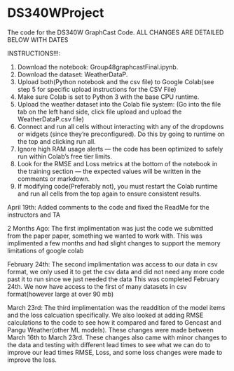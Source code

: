# DS340WProject
The code for the DS340W GraphCast Code. ALL CHANGES ARE DETAILED BELOW WITH DATES

INSTRUCTIONS!!!:
1. Download the notebook: Group48graphcastFinal.ipynb.
2. Download the dataset: WeatherDataP.
3. Upload both(Python notebook and the csv file) to Google Colab(see step 5 for specific upload instructions for the CSV File)
4. Make sure Colab is set to Python 3 with the base CPU runtime.
5. Upload the weather dataset into the Colab file system: (Go into the file tab on the left hand side, click file upload and upload the WeatherDataP.csv file)
7. Connect and run all cells without interacting with any of the dropdowns or widgets (since they’re preconfigured). Do this by going to runtime on the top and clicking run all.
8. Ignore high RAM usage alerts — the code has been optimized to safely run within Colab’s free tier limits.
9. Look for the RMSE and Loss metrics at the bottom of the notebook in the training section — the expected values will be written in the comments or markdown.
10. If modifying code(Preferably not), you must restart the Colab runtime and run all cells from the top again to ensure consistent results.

April 19th:
Added comments to the code and fixed the ReadMe for the instructors and TA

2 Months Ago: 
The first implimentation was just the code we submitted from the paper paper, something we wanted to work with.
This was implimented a few months and had slight changes to support the memory limitations of google colab

February 24th:
The second implimentation was access to our data in csv format, we only used it to get the csv data and did not need any more code past it to run since we just needed the data
This was completed February 24th. We now have access to the first of many datasets in csv format(however large at over 90 mb) 

March 23rd: 
The third implimentation was the readdition of the model items and the loss calcuation specifically. We also looked at adding RMSE calculations to the code to see how it compared and fared to Gencast and Pangu Weather(other ML models).
These changes were made between March 16th to March 23rd. 
These changes also came with minor changes to the data and testing with different lead times to see what we can do to improve our lead times 
RMSE, Loss, and some loss changes were made to improve the loss. 
